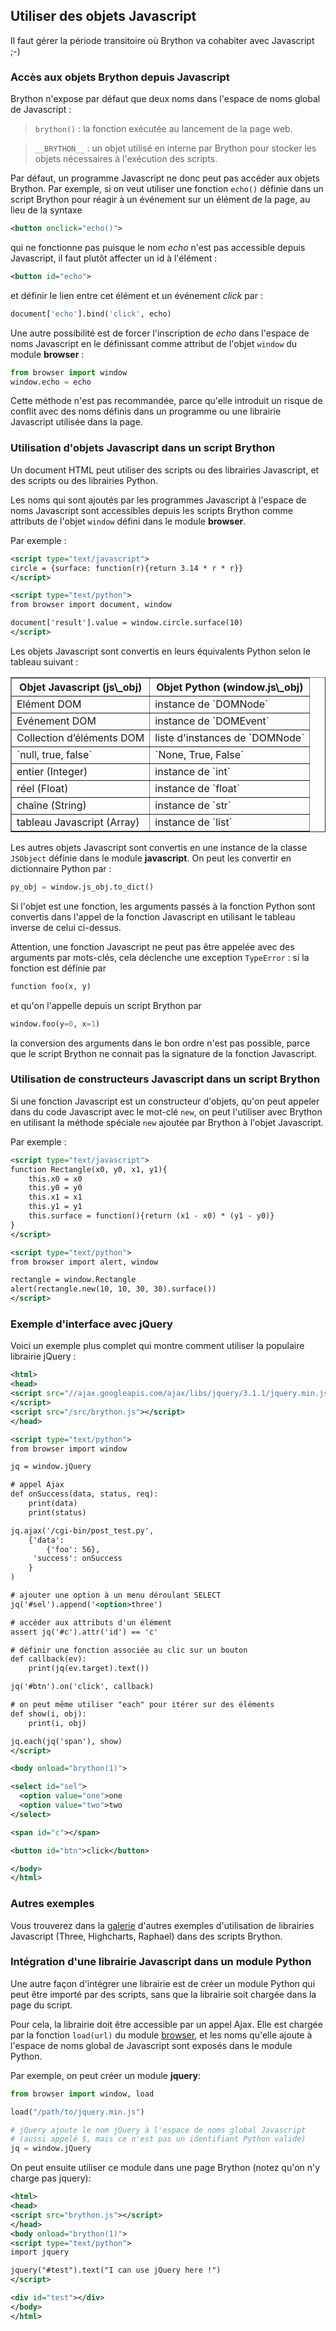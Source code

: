 Utiliser des objets Javascript
------------------------------

Il faut gérer la période transitoire où Brython va cohabiter avec Javascript
;-)

### Accès aux objets Brython depuis Javascript

Brython n'expose par défaut que deux noms dans l'espace de noms global de
Javascript :

> `brython()` : la fonction exécutée au lancement de la page web.

> `__BRYTHON__` : un objet utilisé en interne par Brython pour stocker les
> objets nécessaires à l'exécution des scripts.

Par défaut, un programme Javascript ne donc peut pas accéder aux objets
Brython. Par exemple, si on veut utiliser une fonction `echo()` définie dans
un script Brython pour réagir à un événement sur un élément de la page, au
lieu de la syntaxe

```xml
<button onclick="echo()">
```

qui ne fonctionne pas puisque le nom _echo_ n'est pas accessible depuis
Javascript, il faut plutôt affecter un id à l'élément :

```xml
<button id="echo">
```

et définir le lien entre cet élément et un événement _click_ par :

```python
document['echo'].bind('click', echo)
```

Une autre possibilité est de forcer l'inscription de _echo_ dans l'espace de
noms Javascript en le définissant comme attribut de l'objet `window` du module
**browser** :

```python
from browser import window
window.echo = echo
```

Cette méthode n'est pas recommandée, parce qu'elle introduit un risque de
conflit avec des noms définis dans un programme ou une librairie Javascript
utilisée dans la page.

### Utilisation d'objets Javascript dans un script Brython

Un document HTML peut utiliser des scripts ou des librairies Javascript, et
des scripts ou des librairies Python.

Les noms qui sont ajoutés par les programmes Javascript à l'espace de noms
Javascript sont accessibles depuis les scripts Brython comme attributs de
l'objet `window` défini dans le module **browser**.

Par exemple :

```xml
<script type="text/javascript">
circle = {surface: function(r){return 3.14 * r * r}}
</script>

<script type="text/python">
from browser import document, window

document['result'].value = window.circle.surface(10)
</script>
```

Les objets Javascript sont convertis en leurs équivalents Python selon le
tableau suivant :

<table border='1' cellpadding=3>

<tr><th>Objet Javascript (js\_obj)</th><th>Objet Python (window.js\_obj)</th>
</tr>
<tr><td>Elément DOM</td><td>instance de `DOMNode`</td></tr>
<tr><td>Evénement DOM</td><td>instance de `DOMEvent`</td></tr>
<tr><td>Collection d’éléments DOM</td><td>liste d'instances de `DOMNode`</td>
</tr>
<tr><td>`null, true, false`</td><td>`None, True, False`</td></tr>
<tr><td>entier (Integer)</td><td>instance de `int`</td></tr>
<tr><td>réel (Float)</td><td>instance de `float`</td></tr>
<tr><td>chaîne (String)</td><td>instance de `str`</td></tr>
<tr><td>tableau Javascript (Array)</td><td>instance de `list`</td></tr>
</table>

Les autres objets Javascript sont convertis en une instance de la classe
`JSObject` définie dans le module **javascript**. On peut les convertir
en dictionnaire Python par :

```python
py_obj = window.js_obj.to_dict()
```

Si l'objet est une fonction, les arguments passés à la fonction Python sont
convertis dans l'appel de la fonction Javascript en utilisant le tableau
inverse de celui ci-dessus.

Attention, une fonction Javascript ne peut pas être appelée avec des
arguments par mots-clés, cela déclenche une exception `TypeError` : si la
fonction est définie par

```python
function foo(x, y)
```
et qu'on l'appelle depuis un script Brython par

```python
window.foo(y=0, x=1)
```
la conversion des arguments dans le bon ordre n'est pas possible, parce que le
script Brython ne connait pas la signature de la fonction Javascript.

### Utilisation de constructeurs Javascript dans un script Brython

Si une fonction Javascript est un constructeur d'objets, qu'on peut appeler
dans du code Javascript avec le mot-clé `new`, on peut l'utiliser avec Brython
en utilisant la méthode spéciale `new` ajoutée par Brython à l'objet
Javascript.

Par exemple :

```xml
<script type="text/javascript">
function Rectangle(x0, y0, x1, y1){
    this.x0 = x0
    this.y0 = y0
    this.x1 = x1
    this.y1 = y1
    this.surface = function(){return (x1 - x0) * (y1 - y0)}
}
</script>

<script type="text/python">
from browser import alert, window

rectangle = window.Rectangle
alert(rectangle.new(10, 10, 30, 30).surface())
</script>
```

### Exemple d'interface avec jQuery

Voici un exemple plus complet qui montre comment utiliser la populaire
librairie jQuery :

```xml
<html>
<head>
<script src="//ajax.googleapis.com/ajax/libs/jquery/3.1.1/jquery.min.js">
</script>
<script src="/src/brython.js"></script>
</head>

<script type="text/python">
from browser import window

jq = window.jQuery

# appel Ajax
def onSuccess(data, status, req):
    print(data)
    print(status)

jq.ajax('/cgi-bin/post_test.py',
    {'data':
        {'foo': 56},
     'success': onSuccess
    }
)

# ajouter une option à un menu déroulant SELECT
jq('#sel').append('<option>three')

# accéder aux attributs d'un élément
assert jq('#c').attr('id') == 'c'

# définir une fonction associée au clic sur un bouton
def callback(ev):
    print(jq(ev.target).text())

jq('#btn').on('click', callback)

# on peut même utiliser "each" pour itérer sur des éléments
def show(i, obj):
    print(i, obj)

jq.each(jq('span'), show)
</script>

<body onload="brython(1)">

<select id="sel">
  <option value="one">one
  <option value="two">two
</select>

<span id="c"></span>

<button id="btn">click</button>

</body>
</html>
```

### Autres exemples

Vous trouverez dans la [galerie](../../gallery/gallery_fr.html) d'autres
exemples d'utilisation de librairies Javascript (Three, Highcharts, Raphael)
dans des scripts Brython.

### Intégration d'une librairie Javascript dans un module Python

Une autre façon d'intégrer une librairie est de créer un module Python qui
peut être importé par des scripts, sans que la librairie soit chargée dans
la page du script.

Pour cela, la librairie doit être accessible par un appel Ajax. Elle est
chargée par la fonction `load(url)` du module [browser](browser.html), et
les noms qu'elle ajoute à l'espace de noms global de Javascript sont
exposés dans le module Python.

Par exemple, on peut créer un module **jquery**:

```python
from browser import window, load

load("/path/to/jquery.min.js")

# jQuery ajoute le nom jQuery à l'espace de noms global Javascript
# (aussi appelé $, mais ce n'est pas un identifiant Python valide)
jq = window.jQuery
```

On peut ensuite utiliser ce module dans une page Brython (notez qu'on n'y
charge pas jquery):

```xml
<html>
<head>
<script src="brython.js"></script>
</head>
<body onload="brython(1)">
<script type="text/python">
import jquery

jquery("#test").text("I can use jQuery here !")
</script>

<div id="test"></div>
</body>
</html>
```
